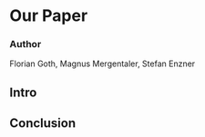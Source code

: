 # Our Paper

### Author

 Florian Goth, Magnus Mergentaler, Stefan Enzner 

## Intro

## Conclusion


